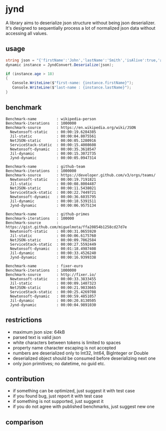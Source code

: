# jynd

A library aims to deserialize json structure without being json deserializer.
It's designed to sequentially process a lot of normalized json data without accessing all values.

## usage

```` csharp
string json = "{'firstName':'John','lastName':'Smith','isAlive':true,'age':25}".Replace('\'', '\"');
dynamic instance = JyndConvert.Deserialize(json);

if (instance.age > 18)
{
   Console.WriteLine($"first-name: {instance.firstName}");
   Console.WriteLine($"last-name : {instance.lastName}");
}
````

## benchmark

```` text
Benchmark-name         : wikipedia-person
Benchmark-iterations   : 1000000
Benchmark-source       : https://en.wikipedia.org/wiki/JSON
  Newtonsoft-static    : 00:00:19.6284385
  Jil-static           : 00:00:04.8075561
  NetJSON-static       : 00:00:05.1280916
  ServiceStack-static  : 00:00:15.4008608
  Newtonsoft-dynamic   : 00:00:35.3618547
  Jil-dynamic          : 00:00:15.3072735
  Jynd-dynamic         : 00:00:05.0947314

Benchmark-name         : github-team
Benchmark-iterations   : 1000000
Benchmark-source       : https://developer.github.com/v3/orgs/teams/
  Newtonsoft-static    : 00:00:19.7191821
  Jil-static           : 00:00:08.8004487
  NetJSON-static       : 00:00:11.5438021
  ServiceStack-static  : 00:00:22.7449721
  Newtonsoft-dynamic   : 00:00:36.6035795
  Jil-dynamic          : 00:00:18.5391511
  Jynd-dynamic         : 00:00:06.9575134

Benchmark-name         : github-primes
Benchmark-iterations   : 100000
Benchmark-source       : https://gist.github.com/miguelmota/ffa20854b1258cd27d7e
  Newtonsoft-static    : 00:00:31.0655920
  Jil-static           : 00:00:06.6175760
  NetJSON-static       : 00:00:09.7062584
  ServiceStack-static  : 00:00:27.5592449
  Newtonsoft-dynamic   : 00:01:18.4987408
  Jil-dynamic          : 00:00:33.4526240
  Jynd-dynamic         : 00:00:16.9399338

Benchmark-name         : fixer-euro
Benchmark-iterations   : 1000000
Benchmark-source       : http://fixer.io/
  Newtonsoft-static    : 00:00:33.3833455
  Jil-static           : 00:00:09.1407323
  NetJSON-static       : 00:00:21.9833665
  ServiceStack-static  : 00:00:25.4269708
  Newtonsoft-dynamic   : 00:00:59.4851057
  Jil-dynamic          : 00:00:20.8130505
  Jynd-dynamic         : 00:00:04.9891030
````

## restrictions

* maximum json size: 64kB
* parsed text is valid json
* white characters between tokens is limited to spaces
* property name character escaping is not accepted
* numbers are deserialized only to Int32, Int64, BigInteger or Double
* deserialized object should be consumed before deserializing next one
* only json primitives; no datetime, no guid etc.

## contribution

* if something can be optimized, just suggest it with test case
* if you found bug, just report it with test case
* if something is not supported, just suggest it
* if you do not agree with published benchmarks, just suggest new one

## comparison

